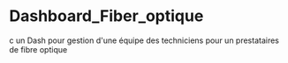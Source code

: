 # Dashboard_Fiber_optique
c un Dash pour gestion d'une équipe des techniciens pour un prestataires de fibre optique 
